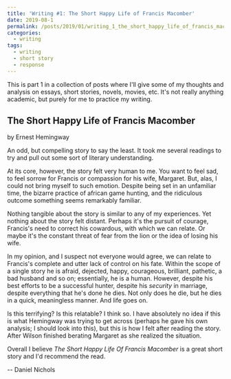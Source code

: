 ```yaml
---
title: 'Writing #1: The Short Happy Life of Francis Macomber'
date: 2019-08-1
permalink: /posts/2019/01/writing_1_the_short_happy_life_of_francis_macomber/
categories:
  - writing
tags:
  - writing
  - short story
  - response
---
```


This is part 1 in a collection of posts where I'll give some of my thoughts and analysis on essays, short stories, novels, movies, etc. It's not really anything academic, but purely for me to practice my writing.

The Short Happy Life of Francis Macomber
----------------
by Ernest Hemingway

An odd, but compelling story to say the least. It took me several readings to try and pull out some sort of literary understanding. 

At its core, however, the story felt very human to me. You want to feel sad, to feel sorrow for Francis or compassion for his wife, Margaret. But, alas, I could not bring myself to such emotion. Despite being set in an unfamiliar time, the bizarre practice of african game hunting, and the ridiculous outcome something seems remarkably familiar.

Nothing tangible about the story is similar to any of my experiences. Yet nothing about the story felt distant. Perhaps it's the pursuit of courage, Francis's need to correct his cowardous, with which we can relate. Or maybe it's the constant threat of fear from the lion or the idea of losing his wife.

In my opinion, and I suspect not everyone would agree, we can relate to Francis's complete and utter lack of control on his fate. Within the scope of a single story he is afraid, dejected, happy, courageous, brilliant, pathetic, a bad husband and so on; essentially, he is a human. However, despite his best efforts to be a successful hunter, despite his _security_ in marriage, despite everything that he's done he dies. Not only does he die, but he dies in a quick, meaningless manner. And life goes on.

Is this terrifying? Is this relatable? I think so. I have absolutely no idea if this is what Hemingway was trying to get across (perhaps he gave his own analysis; I should look into this), but this is how I felt after reading the story. After Wilson finished berating Margaret as she realized the situation.

Overall I believe _The Short Happy Life Of Francis Macomber_ is a great short story and I'd recommend the read.

-- Daniel Nichols
